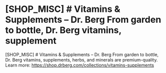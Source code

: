 # [SHOP_MISC] # Vitamins & Supplements – Dr. Berg From garden to bottle, Dr. Berg vitamins, supplement

[SHOP_MISC] # Vitamins & Supplements – Dr. Berg From garden to bottle, Dr. Berg vitamins, supplements, herbs, and minerals are premium-quality.
Learn more: https://shop.drberg.com/collections/vitamins-supplements
